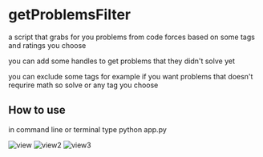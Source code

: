 # getProblemsFilter
a script that grabs for you problems from code forces based on some tags and ratings you choose

you can add some handles to get problems that they didn't solve yet

you can exclude some tags for example if you want problems that doesn't requrire math so solve or any tag you choose 

## How to use 
in command line or terminal type 
python app.py


![view](https://github.com/MohamedSamehMohamed/getProblemsFilter/assets/32108759/c1c43700-101d-4190-97ea-a45cae88963c)
![view2](https://github.com/MohamedSamehMohamed/getProblemsFilter/assets/32108759/432b1eba-9973-4f3c-9475-3783fb7eadea)
![view3](https://github.com/MohamedSamehMohamed/getProblemsFilter/assets/32108759/501c5312-c10b-4416-b173-308221316afb)
